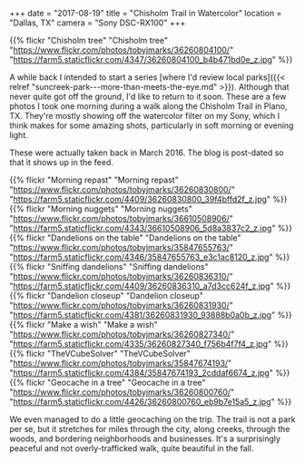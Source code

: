 +++
date = "2017-08-19"
title = "Chisholm Trail in Watercolor"
location = "Dallas, TX"
camera = "Sony DSC-RX100"
+++

{{% flickr "Chisholm tree"
           "Chisholm tree"
           "https://www.flickr.com/photos/tobyjmarks/36260804100/"
           "https://farm5.staticflickr.com/4347/36260804100_b4b471bd0e_z.jpg" %}}
<!--more-->
A while back I intended to start a series [where I'd review local parks]({{< relref "suncreek-park---more-than-meets-the-eye.md" >}}). Although that never quite got off the ground, I'd like to return to it soon. These are a few photos I took one morning during a walk along the Chisholm Trail in Plano, TX. They're mostly showing off the watercolor filter on my Sony, which I think makes for some amazing shots, particularly in soft morning or evening light. 

These were actually taken back in March 2016. The blog is post-dated so that it shows up in the feed.
           
{{% flickr "Morning repast"
           "Morning repast"
           "https://www.flickr.com/photos/tobyjmarks/36260830800/"
           "https://farm5.staticflickr.com/4409/36260830800_39f4bffd2f_z.jpg" %}}
{{% flickr "Morning nuggets"
           "Morning nuggets"
           "https://www.flickr.com/photos/tobyjmarks/36610508906/"
           "https://farm5.staticflickr.com/4343/36610508906_5d8a3837c2_z.jpg" %}}
{{% flickr "Dandelions on the table"
           "Dandelions on the table"
           "https://www.flickr.com/photos/tobyjmarks/35847655763/"
           "https://farm5.staticflickr.com/4346/35847655763_e3c1ac8120_z.jpg" %}}
{{% flickr "Sniffing dandelions"
           "Sniffing dandelions"
           "https://www.flickr.com/photos/tobyjmarks/36260836310/"
           "https://farm5.staticflickr.com/4409/36260836310_a7d3cc624f_z.jpg" %}}
{{% flickr "Dandelion closeup"
           "Dandelion closeup"
           "https://www.flickr.com/photos/tobyjmarks/36260831930/"
           "https://farm5.staticflickr.com/4381/36260831930_93888b0a0b_z.jpg" %}}
{{% flickr "Make a wish"
           "Make a wish"
           "https://www.flickr.com/photos/tobyjmarks/36260827340/"
           "https://farm5.staticflickr.com/4335/36260827340_f756b4f7f4_z.jpg" %}}
{{% flickr "TheVCubeSolver"
           "TheVCubeSolver"
           "https://www.flickr.com/photos/tobyjmarks/35847674193/"
           "https://farm5.staticflickr.com/4384/35847674193_2cddaf6674_z.jpg" %}}
{{% flickr "Geocache in a tree"
           "Geocache in a tree"
           "https://www.flickr.com/photos/tobyjmarks/36260800760/"
           "https://farm5.staticflickr.com/4426/36260800760_eb9b7e15a5_z.jpg" %}}
           
We even managed to do a little geocaching on the trip. The trail is not a park per se, but it stretches for miles through the city, along creeks, through the woods, and bordering neighborhoods and businesses. It's a surprisingly peaceful and not overly-trafficked walk, quite beautiful in the fall.

